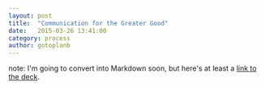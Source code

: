 ```yaml
---
layout: post
title:  "Communication for the Greater Good"
date:   2015-03-26 13:41:00
category: process
author: gotoplanb
---
```


note: I'm going to convert into Markdown soon, but here's at least a [link to the deck](2015-03-26-communication-for-the-greater-good.pptx).


